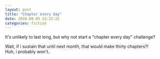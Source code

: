 ```yaml
---
layout: post
title: "Chapter every day"
date: 2018-09-05 22:22:22
categories: fiction
---
```


It's unlikely to last long, but why not start a "chapter every day" challenge?

<cut/>

Wait, if i sustain that until next month, that would make thirty chapters?! Huh,
i probably won't..
